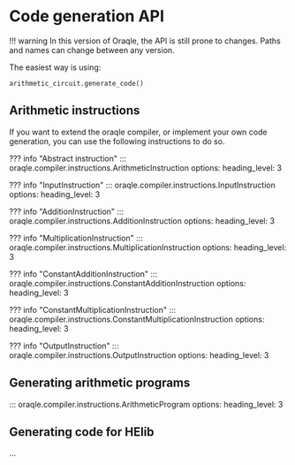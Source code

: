 # Code generation API
!!! warning
    In this version of Oraqle, the API is still prone to changes. Paths and names can change between any version.
    
The easiest way is using:
```python3
arithmetic_circuit.generate_code()
```

## Arithmetic instructions
If you want to extend the oraqle compiler, or implement your own code generation, you can use the following instructions to do so.

??? info "Abstract instruction"
    ::: oraqle.compiler.instructions.ArithmeticInstruction
        options:
            heading_level: 3

??? info "InputInstruction"
    ::: oraqle.compiler.instructions.InputInstruction
        options:
            heading_level: 3

??? info "AdditionInstruction"
    ::: oraqle.compiler.instructions.AdditionInstruction
        options:
            heading_level: 3

??? info "MultiplicationInstruction"
    ::: oraqle.compiler.instructions.MultiplicationInstruction
        options:
            heading_level: 3

??? info "ConstantAdditionInstruction"
    ::: oraqle.compiler.instructions.ConstantAdditionInstruction
        options:
            heading_level: 3

??? info "ConstantMultiplicationInstruction"
    ::: oraqle.compiler.instructions.ConstantMultiplicationInstruction
        options:
            heading_level: 3

??? info "OutputInstruction"
    ::: oraqle.compiler.instructions.OutputInstruction
        options:
            heading_level: 3


## Generating arithmetic programs
::: oraqle.compiler.instructions.ArithmeticProgram
    options:
      heading_level: 3
   

## Generating code for HElib
...

